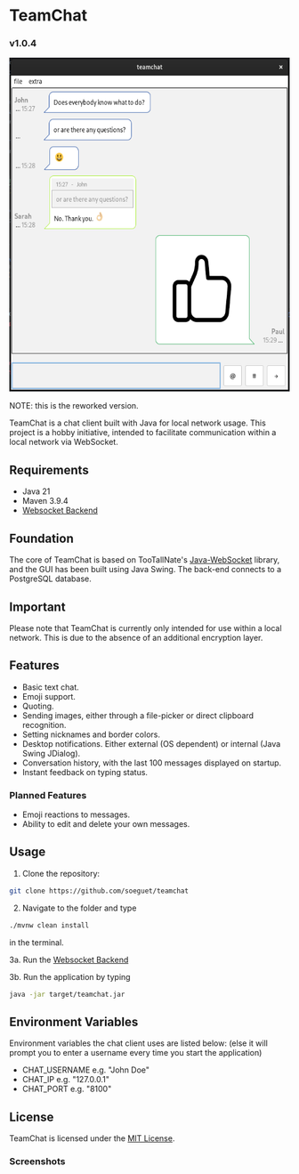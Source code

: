 # TeamChat
### v1.0.4

<div style="text-align: center;">
<img src="pictures/img.png" alt="img" height="600"/>
</div>


NOTE: this is the reworked version.

TeamChat is a chat client built with Java for local network usage. This project is a hobby initiative, intended to
facilitate communication within a local network via WebSocket.

## Requirements

- Java 21
- Maven 3.9.4
- [Websocket Backend](https://github.com/soeguet/teamsocket)

## Foundation

The core of TeamChat is based on TooTallNate's [Java-WebSocket](https://github.com/TooTallNate/Java-WebSocket) library,
and the GUI has been built using Java Swing.
The back-end connects to a PostgreSQL database.

## Important

Please note that TeamChat is currently only intended for use within a local network.
This is due to the absence of an additional encryption layer.

## Features

- Basic text chat.
- Emoji support.
- Quoting.
- Sending images, either through a file-picker or direct clipboard recognition.
- Setting nicknames and border colors.
- Desktop notifications. Either external (OS dependent) or internal (Java Swing JDialog).
- Conversation history, with the last 100 messages displayed on startup.
- Instant feedback on typing status.

### Planned Features

- Emoji reactions to messages.
- Ability to edit and delete your own messages.

## Usage

1. Clone the repository:

```bash
git clone https://github.com/soeguet/teamchat
```

2. Navigate to the folder and type

```bash
./mvnw clean install
``` 

in the terminal.

3a. Run the [Websocket Backend](https://github.com/soeguet/teamsocket)

3b. Run the application by typing

```bash
java -jar target/teamchat.jar
```

## Environment Variables

Environment variables the chat client uses are listed below: (else it will prompt you to enter a username every time you
start the application)

- CHAT_USERNAME e.g. "John Doe"
- CHAT_IP e.g. "127.0.0.1"
- CHAT_PORT e.g. "8100"

## License

TeamChat is licensed under the [MIT License](https://opensource.org/license/mit/).

### Screenshots